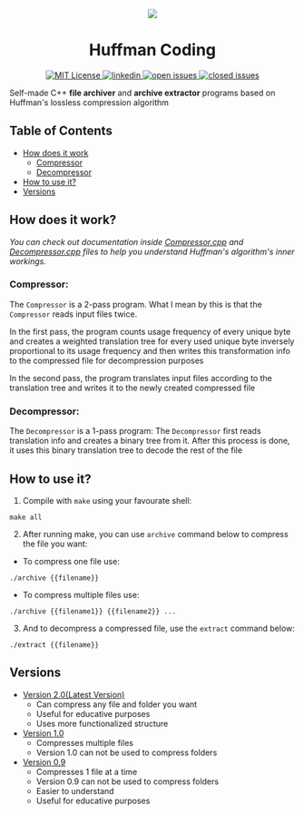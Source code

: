 <p align="center">
  <img src="https://github.com/e-hengirmen/Huffman_Coding/blob/master/images/logo.png">
</p>

<h1 align="center">Huffman Coding</h1>

<p align="center">
  <a href="https://github.com/e-hengirmen/Huffman_Coding/blob/master/LICENSE">
    <img src="https://img.shields.io/github/license/e-hengirmen/Huffman_Coding"
      alt="MIT License" />
  </a>
  <a href="https://www.linkedin.com/in/ersel-hengirmen/">
    <img src="https://img.shields.io/badge/-LinkedIn-black.svg?style=plastic-square&logo=linkedin&colorB=555"
      alt="linkedin" />
  </a>
  <a href="https://github.com/e-hengirmen/Huffman-Coding/issues">
    <img src="https://img.shields.io/github/issues-raw/e-hengirmen/huffman-coding"
      alt="open issues" />
  </a>
  <a href="https://github.com/e-hengirmen/Huffman-Coding/issues?q=is%3Aissue+is%3Aclosed">
    <img src="https://img.shields.io/github/issues-closed-raw/e-hengirmen/huffman-coding"
      alt="closed issues" />
  </a>
</p>

Self-made C++ **file archiver** and **archive extractor** programs based on Huffman's lossless compression algorithm
## Table of Contents

* [How does it work](#how-does-it-work)
  * [Compressor](#compressor)
  * [Decompressor](#decompressor)
* [How to use it?](#how-to-use-it)
* [Versions](#versions)

## How does it work?
_You can check out documentation inside [Compressor.cpp](https://github.com/e-hengirmen/Huffman_Coding/blob/master/Compressor.cpp) and [Decompressor.cpp](https://github.com/e-hengirmen/Huffman_Coding/blob/master/Decompressor.cpp) files to help you understand Huffman's algorithm's inner workings._
### Compressor:
The `Compressor` is a 2-pass program. What I mean by this is that the `Compressor` reads input files twice.

In the first pass, the program counts usage frequency of every unique byte and creates a weighted translation tree for every used unique byte inversely proportional to its usage frequency and then writes this transformation info to the compressed file for decompression purposes

In the second pass, the program translates input files according to the translation tree and writes it to the newly created compressed file

### Decompressor:
The `Decompressor` is a 1-pass program:
The `Decompressor` first reads translation info and creates a binary tree from it. After this process is done, it uses this binary translation tree to decode the rest of the file

## How to use it?
1. Compile with `make` using your favourate shell:
```
make all
```
2. After running make, you can use `archive` command below to compress the file you want:
* To compress one file use:
```
./archive {{filename}}
```
* To compress multiple files use:

```
./archive {{filename1}} {{filename2}} ...
```
3.  And to decompress a compressed file, use the `extract` command below:
```
./extract {{filename}}
```
## Versions
* [Version 2.0(Latest Version)](https://github.com/e-hengirmen/Huffman_Coding/tree/Version-2.0)
  * Can compress any file and folder you want
  * Useful for educative purposes
  * Uses more functionalized structure
* [Version 1.0](https://github.com/e-hengirmen/Huffman_Coding/tree/Version-1.0) 
  * Compresses multiple files 
  * Version 1.0 can not be used to compress folders
* [Version 0.9](https://github.com/e-hengirmen/Huffman_Coding/tree/Version-0.9) 
  * Compresses 1 file at a time
  * Version 0.9 can not be used to compress folders
  * Easier to understand
  * Useful for educative purposes